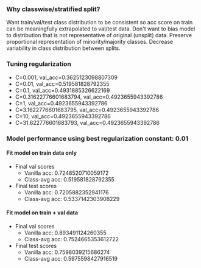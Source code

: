 ### Why classwise/stratified split? 
Want train/val/test class distribution to be consistent so acc 
score on train can be meaningfully extrapolated to val/test data.
Don't want to bias model to distribution that is not representative 
of original (unsplit) data. Preserve proportional representation of 
minority/majority classes. Decrease variability in class distribution between splits.

### Tuning regularization
* C=0.001, val_acc=0.3625123098807309
* C=0.01, val_acc=0.519581828792355
* C=0.1, val_acc=0.4931885326622169
* C=0.31622776601683794, val_acc=0.4923655943392786
* C=1, val_acc=0.4923655943392786
* C=3.1622776601683795, val_acc=0.4923655943392786
* C=10, val_acc=0.4923655943392786
* C=31.622776601683793, val_acc=0.4923655943392786

### Model performance using best regularization constant: 0.01

#### Fit model on train data only
* Final val scores
    * Vanilla acc: 0.7248520710059172
    * Class-avg acc: 0.519581828792355
* Final test scores
    * Vanilla acc: 0.7205882352941176
    * Class-avg acc: 0.5337142303908229

#### Fit model on train + val data
* Final val scores
    * Vanilla acc: 0.893491124260355
    * Class-avg acc: 0.7524665353612722
* Final test scores
    * Vanilla acc: 0.7598039215686274
    * Class-avg acc: 0.5975598427916519